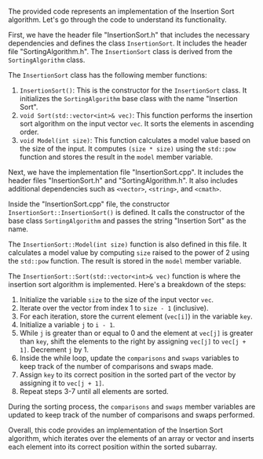 The provided code represents an implementation of the Insertion Sort algorithm. Let's go through the code to understand its functionality.

First, we have the header file "InsertionSort.h" that includes the necessary dependencies and defines the class `InsertionSort`. It includes the header file "SortingAlgorithm.h". The `InsertionSort` class is derived from the `SortingAlgorithm` class.

The `InsertionSort` class has the following member functions:
1. `InsertionSort()`: This is the constructor for the `InsertionSort` class. It initializes the `SortingAlgorithm` base class with the name "Insertion Sort".
2. `void Sort(std::vector<int>& vec)`: This function performs the insertion sort algorithm on the input vector `vec`. It sorts the elements in ascending order.
3. `void Model(int size)`: This function calculates a model value based on the size of the input. It computes `(size * size)` using the `std::pow` function and stores the result in the `model` member variable.

Next, we have the implementation file "InsertionSort.cpp". It includes the header files "InsertionSort.h" and "SortingAlgorithm.h". It also includes additional dependencies such as `<vector>`, `<string>`, and `<cmath>`.

Inside the "InsertionSort.cpp" file, the constructor `InsertionSort::InsertionSort()` is defined. It calls the constructor of the base class `SortingAlgorithm` and passes the string "Insertion Sort" as the name.

The `InsertionSort::Model(int size)` function is also defined in this file. It calculates a model value by computing `size` raised to the power of 2 using the `std::pow` function. The result is stored in the `model` member variable.

The `InsertionSort::Sort(std::vector<int>& vec)` function is where the insertion sort algorithm is implemented. Here's a breakdown of the steps:

1. Initialize the variable `size` to the size of the input vector `vec`.
2. Iterate over the vector from index 1 to `size - 1` (inclusive).
3. For each iteration, store the current element (`vec[i]`) in the variable `key`.
4. Initialize a variable `j` to `i - 1`.
5. While `j` is greater than or equal to 0 and the element at `vec[j]` is greater than `key`, shift the elements to the right by assigning `vec[j]` to `vec[j + 1]`. Decrement `j` by 1.
6. Inside the while loop, update the `comparisons` and `swaps` variables to keep track of the number of comparisons and swaps made.
7. Assign `key` to its correct position in the sorted part of the vector by assigning it to `vec[j + 1]`.
8. Repeat steps 3-7 until all elements are sorted.

During the sorting process, the `comparisons` and `swaps` member variables are updated to keep track of the number of comparisons and swaps performed.

Overall, this code provides an implementation of the Insertion Sort algorithm, which iterates over the elements of an array or vector and inserts each element into its correct position within the sorted subarray.
